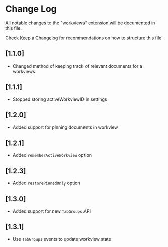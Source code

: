 # Change Log

All notable changes to the "workviews" extension will be documented in this file.

Check [Keep a Changelog](http://keepachangelog.com/) for recommendations on how to structure this file.

## [1.1.0]

- Changed method of keeping track of relevant documents for a workviews

## [1.1.1]

- Stopped storing activeWorkviewID in settings

## [1.2.0]

- Added support for pinning documents in workview

## [1.2.1]

- Added `rememberActiveWorkview` option

## [1.2.3]

- Added `restorePinnedOnly` option

## [1.3.0]

- Added support for new `TabGroups` API

## [1.3.1]

- Use `TabGroups` events to update workview state